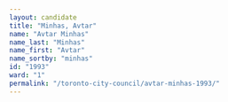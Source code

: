 ```yaml
---
layout: candidate
title: "Minhas, Avtar"
name: "Avtar Minhas"
name_last: "Minhas"
name_first: "Avtar"
name_sortby: "minhas"
id: "1993"
ward: "1"
permalink: "/toronto-city-council/avtar-minhas-1993/"
---
```

